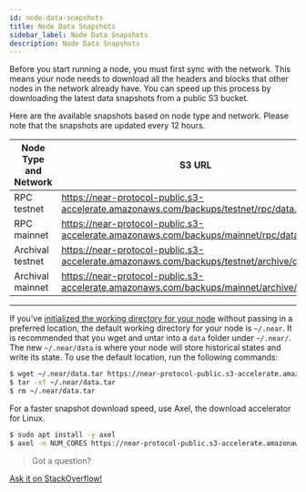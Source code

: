 ```yaml
---
id: node-data-snapshots
title: Node Data Snapshots
sidebar_label: Node Data Snapshots
description: Node Data Snapshots
---
```



Before you start running a node, you must first sync with the network. This means your node needs to download all the headers and blocks that other nodes in the network already have. You can speed up this process by downloading the latest data snapshots from a public S3 bucket.

Here are the available snapshots based on node type and network. Please note that the snapshots are updated every 12 hours.


| Node Type and Network| S3 URL                                                                                         |
| -------------------- | ----------------------------------------------------------------------------------------       |
| RPC testnet          | https://near-protocol-public.s3-accelerate.amazonaws.com/backups/testnet/rpc/data.tar          |
| RPC mainnet          | https://near-protocol-public.s3-accelerate.amazonaws.com/backups/mainnet/rpc/data.tar          |
| Archival testnet     | https://near-protocol-public.s3-accelerate.amazonaws.com/backups/testnet/archive/data.tar      |
| Archival mainnet     | https://near-protocol-public.s3-accelerate.amazonaws.com/backups/mainnet/archive/data.tar      |


----

If you've [initialized the working directory for your node](/docs/develop/node/validator/compile-and-run-a-node#3-initialize-working-directory-1) without passing in a preferred location, the default working directory for your node is `~/.near`. It is recommended that you wget and untar into a `data` folder under `~/.near/`. The new `~/.near/data` is where your node will store historical states and write its state. To use the default location, run the following commands:

```bash
$ wget ~/.near/data.tar https://near-protocol-public.s3-accelerate.amazonaws.com/backups/{mainnet|testnet}/{rpc|archive}/data.tar
$ tar -xf ~/.near/data.tar
$ rm ~/.near/data.tar
```

For a faster snapshot download speed, use Axel, the download accelerator for Linux.
```bash
$ sudo apt install -y axel
$ axel -n NUM_CORES https://near-protocol-public.s3-accelerate.amazonaws.com/backups/{mainnet|testnet}/{rpc|archive}/data.tar
```


>Got a question?
<a href="https://stackoverflow.com/questions/tagged/nearprotocol">
  <h8>Ask it on StackOverflow!</h8></a>
